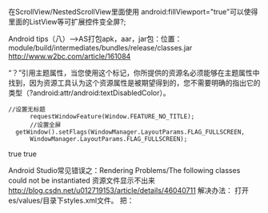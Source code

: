 

  在ScrollView/NestedScrollView里面使用 android:fillViewport="true"可以使得里面的ListView等可扩展控件变全屏?;

  Android tips（八）-->AS打包apk，aar，jar包：位置：module/build/intermediates/bundles/release/classes.jar
             http://www.w2bc.com/article/161084

   “？”引用主题属性，当您使用这个标记，你所提供的资源名必须能够在主题属性中找到，因为资源工具认为这个资源属性是被期望得到的，您不需要明确的指出它的类型（?android:attr/android:textDisabledColor）。

    //设置无标题  
          requestWindowFeature(Window.FEATURE_NO_TITLE);  
       	  //设置全屏  
   	  getWindow().setFlags(WindowManager.LayoutParams.FLAG_FULLSCREEN,   
          WindowManager.LayoutParams.FLAG_FULLSCREEN);  
<!-- 隐藏状态栏 -->
 <item name="android:windowFullscreen">true</item>
    <!-- 隐藏标题栏 -->
    <item name="android:windowNoTitle">true</item>

 Android Studio常见错误之：Rendering Problems/The following classes could not be instantiated  资源文件显示不出来
 	http://blog.csdn.net/u012719153/article/details/46040711
解决办法：
打开es/values/目录下styles.xml文件。
把：<style name="AppTheme" parent="Theme.AppCompat.Light.DarkActionBar">
修改为： <style name="AppTheme" 			parent="Base.Theme.AppCompat.Light.DarkActionBar">

 

fo.flush();
fo.getFD().sync();
可以让拷贝完毕文件后迅速将缓存写入设备。这样即使马上拔除设备也不会导致copy失败。
 如果你的textview宽度大于了maxEms的值

那么maxEms会为textview的最大宽度
http://blog.csdn.net/beiminglei/article/details/9317997

@Override
    protected void onNewIntent(Intent intent)  
http://gundumw100.iteye.com/blog/2160467
当一个act被打开后，如果再次点击startActivity启动这个activity就会调用这个方法。可以用于当前act在后台，然后再次startActivity的时候有参数传入的时候用。
比如图片浏览器如果你打开了一张图片，然后放在后台，你从文件管理器再调用图片浏览器打开一张图片，如果直接传参startActivity的话会显示之前打开的图片，这时候就可以在onNewIntent里面接收参数处理。注：次act启动模式必须是single

 在java代码中添加多个setGravity可以直接用|间隔setGravity(Gravity.CENTER_VERTICAL|Gravity.END);
对比xml：android:gravity="center_vertical|right"

 桌面小控件可以不再广播中更新，再server或者activity中也可以。


  Android 5.1隐式启动Server需要添加包名，启动哪个server就加哪个apk的包名。

参考：关于Android Service真正的完全详解，你需要知道的一切

   http://blog.csdn.net/yongh701/article/details/45716079
ec查找文件内容用ctrl+H,查找文件名用shift+ctrl+R
 
 listview item 中有button 之类控件导致item不能获取到焦点问题，只需要在button中添加
android:focusable="false“
 
 TextView setTextColor的相关问题。
在java代码中如果要设置点击效果颜色不能直接R.drawable.xxxx这样会使用16进制的颜色。
正确使用方法
setTextColor(getResources().getColorStateList(R.drawable.lexus_set_text_selecrtor));
参考：http://blog.csdn.net/u012532559/article/details/44925285
java代码中为 RelativeLayout布局中的控件设置BELOW、ALIGN_PARENT_BOTTOM等属性方法：
LayoutParams lp = (LayoutParams) gridView.getLayoutParams();
        lp.addRule(RelativeLayout.BELOW,0);//第二个参数传入view的id，即可在其下方
        LayoutParams lpTop =  (LayoutParams) re_top.getLayoutParams();
        lpTop.addRule(RelativeLayout.ALIGN_PARENT_BOTTOM);

 获取Android系统时间是24小时制还是12小时制
android.text.format.DateFormat.is24HourFormat(context)
 最近想提取一个Theme.Material里面的checkBox的一个样式文件，费了不少功夫终于还是提取出来了。


首先我从themes_material-->Theme.Material里面去搜索checkboxStyle，根据指示进到@style/Widget.Material.CompoundButton.CheckBox发现里面只有一个
<item name="background">@drawable/control_background_40dp_material</item>
背景属性，也就是说控制checkBox效果的button属性没在这里。再进这个父类Widget.CompoundButton.CheckBox
果然button属性在这里。
<item name="button">?attr/listChoiceIndicatorMultiple</item>
可是这个属性是和Theme通用的，也就是说默认的也使用的这个，那那个效果在哪里呢？
而且?attr/这个属性是引用style里面的属性的意思（百度查到）


顿时我就懵逼了，listChoiceIndicatorMultiple这个是什么属性啊我去哪找。。
然后在checkBox的源码分析（http://blog.csdn.net/hp910315/article/details/47834817）里面得知这个属性在Theme里面。去一搜果然。
<item name="listChoiceIndicatorMultiple">@drawable/btn_check_material_anim</item>
Google也是的干嘛绕这么大个圈子。。。直接在Theme.Material里面加个button属性不行么。。终于还是找到了，然后去\SDK\platforms\android-23\data\res里面找到对应的资源。不知道为什么有些资源不能在@android：里面找到。那就复制出来把。Material的居然还是用svg画的。。（https://www.cnblogs.com/yuhanghzsd/p/5466846.html）
全部复制出来后运行居然报错，最后多次摸索发现是android:tint="@color/control_checkable_material"
这句有问题。删掉就好了。也不知道干嘛的。还有
<transition
        android:fromId="@+id/unchecked"
        android:toId="@+id/checked"
        android:drawable="@drawable/ic_checkbox_unchecked_to_checked_animation" />
    <transition
        android:fromId="@+id/checked"
        android:toId="@+id/unchecked"
        android:drawable="@drawable/ic_checkbox_checked_to_unchecked_animation" />
这两个应该是点击动画效果，，不过很短，肉眼很难察觉（一个短于0.1s的动画要多加7.8个文件），我觉得麻烦删掉了。
一切搞定之后发现点击的时候没有点击效果

就是这个按下效果没有。。btn_check_material_anim里面也没有，在Theme里面的checkbox Style是有的。可这里没有。。突然记起来前面有个
<item name="background">@drawable/control_background_40dp_material</item>
属性，进去一看果然在这里面。



android  5.0各颜色属性设置

1.colorPrimary 应用的主要色调，actionBar默认使用该颜色，Toolbar导航栏的底色
2.colorPrimaryDark 应用的主要暗色调，statusBarColor默认使用该颜色
3.statusBarColor 状态栏颜色，默认使用colorPrimaryDark
4.windowBackground 窗口背景颜色
5.navigationBarColor 底部栏颜色
6.colorForeground 应用的前景色，ListView的分割线，switch滑动区默认使用该颜色
7.colorBackground 应用的背景色，popMenu的背景默认使用该颜色
8.colorAccent CheckBox，RadioButton，SwitchCompat等一般控件的选中效果默认采用该颜色
9.colorControlNormal CheckBox，RadioButton，SwitchCompat等默认状态的颜色。
10.colorControlHighlight 控件按压时的色调
11.colorControlActivated 控件选中时的颜色，默认使用colorAccent
12.colorButtonNormal 默认按钮的背景颜色
13.editTextColor：默认EditView输入框字体的颜色。
14.textColor Button，textView的文字颜色
15.textColorPrimaryDisableOnly RadioButton checkbox等控件的文字
16.textColorPrimary 应用的主要文字颜色，actionBar的标题文字默认使用该颜色
17.colorSwitchThumbNormal: switch thumbs 默认状态的颜色. (switch off)

 android:excludeFromRecents="true" 
在activity中添加这个属性可以在任务列表中隐藏当前activity。（被杀了？）
http://blog.csdn.net/yayun0516/article/details/52108210
 android 音量相关
AudioManager类位于android.Media 包中，通过getSystemService(Context.AUDIO_SERVICE)方法获得AudioManager实例对象。AudioManager audiomanage = (AudioManager)context.getSystemService(Context.AUDIO_SERVICE);
audiomanager就是我们定义的控制系统声音的对象。
常用的音量控制的方法如下：
获取系统的最大音量
getStreamMaxVolume（int streamType）
2.获取当前手机音量
getStreamVolume(int streamType) --- --- 返回int类型的结果，最大值为7最小值为0，为0时默认开启振动模式。
3.逐级性增大或减小音量（该方法不能直接设置音量为某个值，而是从当前音量逐级递减或递加，一般结合Button使用）
adjustStreamVolume(int  streamType,int  direction,int flags);
第二个参数为调整音量的方向，取值有：ADJUST_LOWER(降低声音), ADJUST_RAISE（增加声音）和ADJUST_SAME。
4.直接性设置音量大小（该方法适用于直接设置当前音量为某个值----一般结合SeekBar使用）
setStreamVolume(int streamType, int index, int flags)
第一个参数的几个值：
   AudioManager.STREAM_ALARM：手机闹铃的声音
   AudioManager.STREAM_MUSIC：手机音乐的声音
   AudioManager.STREAM_DTMF：DTMF音调的声音
   AudioManager. STREAM_RING：电话铃声的声音
   AudioManager. STREAM_NOTFICATION：系统提示的声音
   AudioManager.STREAM_SYSTEM：系统的声音
   AudioManager. STREAM_VOICE_CALL：语音电话声音
第二个表示调整音乐的大小，
第三个参数表示显示调整时的可选的标志位，常取值为AudioManager.FLAG_SHOW_UI；
5.设置指定类型的声音是否为静音，true代表为静音，false取消静音
setStreamMute(int  streamType,Boolean state):
如为播放音乐设置点击静音按钮时静音，则如下：
setStreamMute(AudioManager.STREAM_MUSIC, true)；
常用方法：
android audioManager获取音量：

先获取AudioManager实例，
AudioManager mAudioManager = (AudioManager)getSystemService(Context.AUDIO_SERVICE);
//通话音量
int max =mAudioManager.getStreamMaxVolume( AudioManager.STREAM_VOICE_CALL ); 
int current =mAudioManager.getStreamVolume( AudioManager.STREAM_VOICE_CALL ); 
//系统音量
int max =mAudioManager.getStreamMaxVolume( AudioManager.STREAM_SYSTEM ); 
current =mAudioManager.getStreamVolume( AudioManager.STREAM_SYSTEM ); 
//铃声音量
max =mAudioManager.getStreamMaxVolume( AudioManager.STREAM_RING ); 
current =mAudioManager.getStreamVolume( AudioManager.STREAM_RING ); 
//音乐音量
max =mAudioManager.getStreamMaxVolume( AudioManager.STREAM_MUSIC ); 
current =mAudioManager.getStreamVolume( AudioManager.STREAM_MUSIC ); 
 
//提示声音音量
max =mAudioManager.getStreamMaxVolume( AudioManager.STREAM_ALARM ); 
current =mAudioManager.getStreamVolume( AudioManager.STREAM_ALARM ); 

 蓝牙：





 
 android  获取api版本号
Build.VERSION.SDK_INT


MD主题切换 
Material Design的Theme
md的主题有：
@android:style/Theme.Material
@android:style/Theme.Material.Light
@android:style/Theme.MaterialLight.DarkActionBar
与之对应的Compat Theme：
Theme.AppCompat
Theme.AppCompat.Light
Theme.AppCompat.Light.DarkActionBar
https://www.jianshu.com/p/3a56180d41fb
 Android startActivityForResult用法详解http://www.cnblogs.com/zgqys1980/p/5286208.html
//得到新打开Activity关闭后返回的数据
    //第二个参数为请求码，可以根据业务需求自己编号
    startActivityForResult(new Intent(MainActivity.this, OtherActivity.class), 1);
第二个Activity
//数据是使用Intent返回
   Intent intent = new Intent();
//把返回数据存入Intent
 intent.putExtra("result", "My name is linjiqin");
    //设置返回数据
 	 OtherActivity.this.setResult(RESULT_OK, intent);
    //关闭Activity
 OtherActivity.this.finish();
PS.请求码的作用                
使用startActivityForResult(Intent intent, int requestCode)方法打开新的Activity，我们需要为startActivityForResult()方法传入一个请求码(第二个参数)。请求码的值是根据业务需要由自已设定，用于标识请求来源。例如：一个Activity有两个按钮，点击这两个按钮都会打开同一个Activity，不管是那个按钮打开新Activity，当这个新Activity关闭后，系统都会调用前面Activity的onActivityResult(int requestCode, int resultCode, Intent data)方法。在onActivityResult()方法如果需要知道新Activity是由那个按钮打开的，并且要做出相应的业务处理，这时可以这样做：
 @Override  public void onCreate(Bundle savedInstanceState) {
        ....
        button1.setOnClickListener(new View.OnClickListener(){
            public void onClick(View v) {
                startActivityForResult (new Intent(MainActivity.this, NewActivity.class), 1);
           }
        });
        button2.setOnClickListener(new View.OnClickListener(){
            public void onClick(View v) {
                 startActivityForResult (new Intent(MainActivity.this, NewActivity.class), 2);
            }
        });
                          
       @Override protected void onActivityResult(int requestCode, int resultCode, Intent data) {
               switch(requestCode){
                   case 1:
                   //来自按钮1的请求，作相应业务处理
                   case 2:
                   //来自按钮2的请求，作相应业务处理
                }
          }
}
             
                    
结果码的作用
在一个Activity中，可能会使用startActivityForResult()方法打开多个不同的Activity处理不同的业务，当这些新Activity关闭后，系统都会调用前面Activity的onActivityResult(int requestCode, int resultCode, Intent data)方法。为了知道返回的数据来自于哪个新Activity，在onActivityResult()方法中可以这样做(ResultActivity和NewActivity为要打开的新Activity)：
public class ResultActivity extends Activity {
       .....
       ResultActivity.this.setResult(1, intent);
       ResultActivity.this.finish();
}
public class NewActivity extends Activity {
       ......
        NewActivity.this.setResult(2, intent);
        NewActivity.this.finish();
}
public class MainActivity extends Activity { // 在该Activity会打开ResultActivity和NewActivity
       @Override protected void onActivityResult(int requestCode, int resultCode, Intent data) {
               switch(resultCode){
                   case 1:
                   // ResultActivity的返回数据
                   case 2:
                    // NewActivity的返回数据
                }
          }
} 
 





